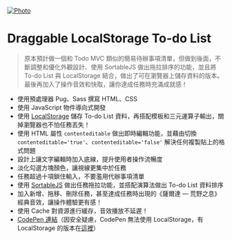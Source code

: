 [![Photo](https://cdn.dribbble.com/users/3800131/screenshots/6757018/_____2019-07-09___11.03.44_4x.png)](https://dribbble.com/raychangdesign)

# Draggable LocalStorage To-do List

> 原本預計做一個和 Todo MVC 類似的簡易待辦事項清單，但做到後面，不斷調整和優化外觀設計、使用 SortableJS 做出拖拉排序的功能，並且將 To-do List 與 LocalStorage 結合，做出了可在瀏覽器上儲存資料的版本。最後再加入了操作音效和快取，讓你達成任務時充滿成就感！

- 使用預處理器 Pug、Sass 撰寫 HTML、CSS
- 使用 JavaScript 物件導向式開發
- 使用 [LocalStorage](https://developer.mozilla.org/zh-TW/docs/Web/API/Window/localStorage) 儲存 To-do List 資料，再搭配模板和三元運算子輸出，關掉瀏覽器也不怕任務丟失！
- 使用 HTML 屬性 `contenteditable` 做出即時編輯功能，並藉由切換 `contenteditable='true'`、`contenteditable='false'` 解決任何複製貼上的格式問題
- 設計上讓文字編輯時加入底線，提升使用者操作流暢度
- 淡化勾選方塊顏色，讓視線更集中於任務
- 任務超過十項鎖住輸入，不要濫用代辦事項清單
- 使用 [SortableJS](https://github.com/SortableJS/Sortable) 做出任務拖拉功能，並搭配演算法做出 To-do List 資料排序
- 加入新增、拖移、刪除任務，甚至達成任務時出現的《薩爾達 — 荒野之息》經典音效，讓操作體驗更有感！
- 使用 Cache 對資源進行緩存，音效播放不延遲！
- [CodePen 連結](https://codepen.io/raychang2017/full/pXqRLo)（因安全疑慮，CodePen 無法使用 LocalStorage，有 LocalStorage 的版本在[這裡](https://raychang2017.github.io/draggable-localStorage-todoList/)）